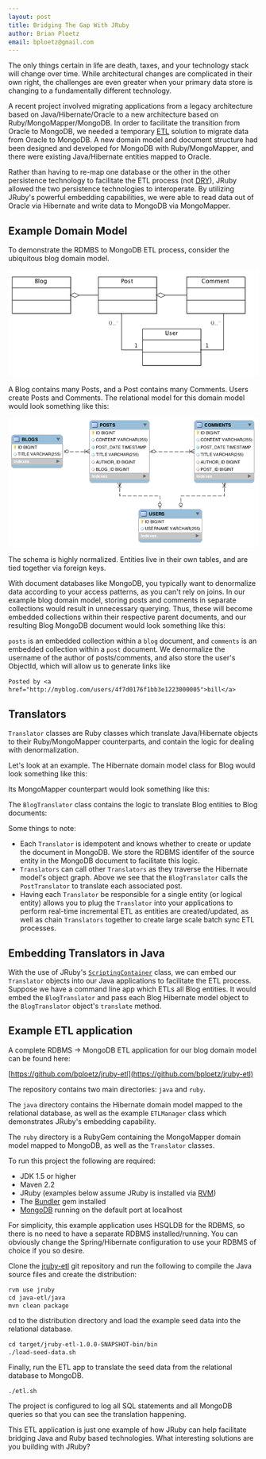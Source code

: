 ```yaml
---
layout: post
title: Bridging The Gap With JRuby
author: Brian Ploetz
email: bploetz@gmail.com
---
```


The only things certain in life are death, taxes, and your technology stack will change over time.
While architectural changes are complicated in their own right, the challenges are even greater when
your primary data store is changing to a fundamentally different technology.

A recent project involved migrating applications from a legacy architecture based on Java/Hibernate/Oracle
to a new architecture based on Ruby/MongoMapper/MongoDB. In order to facilitate the transition from Oracle
to MongoDB, we needed a temporary [ETL](http://en.wikipedia.org/wiki/Extract,_transform,_load) solution to
migrate data from Oracle to MongoDB. A new domain model and document structure had been designed and developed
for MongoDB with Ruby/MongoMapper, and there were existing Java/Hibernate entities mapped to Oracle.

Rather than having to re-map one database or the other in the other persistence technology to facilitate the
ETL process (not [DRY](http://en.wikipedia.org/wiki/Don%27t_repeat_yourself)), JRuby allowed the two persistence
technologies to interoperate. By utilizing JRuby's powerful embedding capabilities, we were able to read data
out of Oracle via Hibernate and write data to MongoDB via MongoMapper.

## Example Domain Model

To demonstrate the RDMBS to MongoDB ETL process, consider the ubiquitous blog domain model.

![blog domain model](/images/jruby-etl-model.png)

A Blog contains many Posts, and a Post contains many Comments. Users create Posts and Comments. The relational model for
this domain model would look something like this:

![blog ER diagram](/images/jruby-etl-erdiagram.png)

The schema is highly normalized. Entities live in their own tables, and are tied together via foreign keys.

With document databases like MongoDB, you typically want to denormalize data according to your access patterns,
as you can't rely on joins. In our example blog domain model, storing posts and comments in separate collections
would result in unnecessary querying. Thus, these will become embedded collections within their respective parent
documents, and our resulting Blog MongoDB document would look something like this:

<script src="https://gist.github.com/2312479.js"> </script>

`posts` is an embedded collection within a `blog` document, and `comments` is an embedded collection within a
`post` document. We denormalize the username of the author of posts/comments, and also store the user's ObjectId,
which will allow us to generate links like

    Posted by <a href="http://myblog.com/users/4f7d0176f1bb3e1223000005">bill</a>

## Translators

`Translator` classes are Ruby classes which translate Java/Hibernate objects to their Ruby/MongoMapper counterparts,
and contain the logic for dealing with denormalization.

Let's look at an example. The Hibernate domain model class for Blog would look something like this:

<script src="https://gist.github.com/2313375.js"> </script>

Its MongoMapper counterpart would look something like this:

<script src="https://gist.github.com/2313387.js"> </script>

The `BlogTranslator` class contains the logic to translate Blog entities to Blog documents:

<script src="https://gist.github.com/2625209.js"> </script>

Some things to note:

- Each `Translator` is idempotent and knows whether to create or update the document in MongoDB. We store the
  RDBMS identifer of the source entity in the MongoDB document to facilitate this logic.
- `Translators` can call other `Translators` as they traverse the Hibernate model's object graph. Above we see
  that the `BlogTranslator` calls the `PostTranslator` to translate each associated post.
- Having each `Translator` be responsible for a single entity (or logical entity) allows you to plug the `Translator` into
  your applications to perform real-time incremental ETL as entities are created/updated, as well as chain
  `Translators` together to create large scale batch sync ETL processes.

## Embedding Translators in Java

With the use of JRuby's [`ScriptingContainer`](http://jruby.org/apidocs/org/jruby/embed/ScriptingContainer.html)
class, we can embed our `Translator` objects into our Java applications to facilitate the ETL process. Suppose we
have a command line app which ETLs all Blog entities. It would embed the `BlogTranslator` and pass each Blog
Hibernate model object to the `BlogTranslator` object's `translate` method.

<script src="https://gist.github.com/2625336.js"> </script>

## Example ETL application

A complete RDBMS -> MongoDB ETL application for our blog domain model can be found here:

[https://github.com/bploetz/jruby-etl](https://github.com/bploetz/jruby-etl)

The repository contains two main directories: `java` and `ruby`.

The `java` directory contains the Hibernate domain model mapped to the relational database, as well as the
example `ETLManager` class which demonstrates JRuby's embedding capability.

The `ruby` directory is a RubyGem containing the MongoMapper domain model mapped to MongoDB, as well as
the `Translator` classes.

To run this project the following are required:
- JDK 1.5 or higher
- Maven 2.2
- JRuby (examples below assume JRuby is installed via [RVM](https://rvm.beginrescueend.com/))
- The [Bundler](http://gembundler.com/) gem installed
- [MongoDB](http://www.mongodb.org/display/DOCS/Quickstart) running on the default port at localhost

For simplicity, this example application uses HSQLDB for the RDBMS, so there is no need to have a separate
RDBMS installed/running. You can obviously change the Spring/Hibernate configuration to use your RDBMS of
choice if you so desire.

Clone the [jruby-etl](https://github.com/bploetz/jruby-etl) git repository and run the following to compile the Java source files and create the distribution:

    rvm use jruby
    cd java-etl/java
    mvn clean package

cd to the distribution directory and load the example seed data into the relational database.

    cd target/jruby-etl-1.0.0-SNAPSHOT-bin/bin
    ./load-seed-data.sh

Finally, run the ETL app to translate the seed data from the relational database to MongoDB.

    ./etl.sh

The project is configured to log all SQL statements and all MongoDB queries so that you can see the translation happening.

This ETL application is just one example of how JRuby can help facilitate bridging Java and Ruby based technologies. What
interesting solutions are you building with JRuby?
